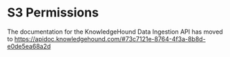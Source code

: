 # S3 Permissions
The documentation for the KnowledgeHound Data Ingestion API has moved to https://apidoc.knowledgehound.com/#73c7121e-8764-4f3a-8b8d-e0de5ea68a2d
